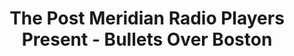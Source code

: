 ---
title: The Post Meridian Radio Players Present - Bullets Over Boston
permalink: /program/bullets/
slug: bullets
theme: summer-mysteries
imgSrc: https://pmrp.nyc3.cdn.digitaloceanspaces.com/guide/bulletsbanner.png
imgAlt: "Bullets Over Boston - Featuring: After the Thin Man! Samantha Spade!"
programInfo2: The show runs for approximately 1 hour with no intermission. House doors open at 7:30 PM to give time to buy or pick up reserved tickets, purchase refreshments, and find your seat before the show starts at 8 PM.
shows:
  - name: Samantha Spade and the Steve Starr Caper
    foleyCredits:
      - name: Simone Agha
    credits:
      - name: "Zack Murphy"
        roles:
          - "Announcer"
      - name: "Caroline Debrota"
        roles:
          - "Samantha Spade"
      - name: "Emile Lewis"
        roles:
          - "Eddie"
      - name: "Hilary Short"
        roles:
          - "Jay Polhouse"
      - name: "Kristina Spinney"
        roles:
          - "Ruby"
      - name: "Jack Wickwire"
        roles:
          - "Seller"
      - name: "Erika Claire Kuttner"
        roles:
          - "Michelle"
      - name: "Kevin Kordis"
        roles:
          - "Dundee"
      - name: "Jason Smith"
        roles:
          - "Steve Starr"
  - name: "After the Thin Man"
    foleyCredits:
      - name: Daniel Lemr
    credits: 
      - name: "Alex Lafreniere"
        roles:
          - "Nick"
      - name: "Naomi Ibasitas"
        roles:
          - "Nora"
      - name: "JB Brown"
        roles:
          - "Announcer"
      - name: "Mira Tinez"
        roles:
          - "Selma"
      - name: "Sue Downing"
        roles:
          - "Aunt Katherine"
      - name: "Shawyoun Shaidani"
        roles:
          - "David"
      - name: "Mikah Connolly"
        roles:
          - "Dancer"
      - name: "Jess Conger-Henry"
        roles:
          - "Polly"
      - name: "Maeve Mccluskey"
        roles:
          - "Malloy"
      - name: "Kim Dauber"
        roles:
          - "Ensemble"
      - name: "Joev Dubach"
        roles:
          - "Ensemble"
      - name: "Paul Kuttner"
        roles:
          - "Ensemble"
      - name: "Sam Marchiony"
        roles:
          - "Ensemble"
      - name: "Reggie Joseph"
        roles:
          - "Ensemble"
      - name: "Marielle Boudreau"
        roles:
          - "Ensemble"
  - name: Crew
    credits:
      - name: "Jeremy Holstein"
        roles:
          - "Producer"
          - "Graphic Designer"
      - name: "Meg Wickham"
        roles:
          - "Stage Manager"
      - name: "Coraline Holstein"
        roles:
          - "Assitant Stage Manager"
      - name: "Nick Henry"
        roles:
          - "Rehearsal Assistant"
      - name: "Jay Sekora"
        roles:
          - "Sound Engineer"
      - name: "Ray Zaslow"
        roles:
          - "Sound Board Op"
      - name: "Karen Sarao"
        roles:
          - "House Manager"
      - name: "Jaimie Carlson"
        roles:
          - "Foley Coordinator"
bios:
  - name: "JB Brown"
    bio: "JB Brown (Announcer, After the Thin Man), a California native, has been active in the theatre arts for over thirty years. JB received a Master of Letters in Shakespeare and Performance as well as an MFA with an emphasis in directing Shakespeare from Mary Baldwin University in Staunton, Virginia. He has taught, acted, voice-acted, and directed with various academic and professional theatre groups over the years such as Mary Baldwin in association with the Blackfriars Playhouse, Utah Tech University, Utah Valley University, Hale Center Theatre-Orem, the Kingsmen Shakespeare Company, Sundance Summer Theatre, Utah Shakespeare Festival, and Motley Sounds. Some of his more notable acting performances include Benedick in Much Ado About Nothing, Dromio of Ephesus in The Comedy of Errors, Andrew Wyke in Sleuth, Major General Stanley in The Pirates of Penzance, John Barrymore in I Hate Hamlet, and Fin in One Foot for the Great Salt Lake Fringe Festival. Most recently, he has performed in Hale Center Theatre Orem’s A Christmas Carol as the Ghost of Christmas Present and Marley’s Ghost and locally in the Burlington Players production of The Book of Will as Henry Condell."
  - name: "Simone Agha"
    bio: "Simone Agha (Foley, The Steve Starr Caper) is thrilled to be once again making noise for a PMRP production. This is her *mumbles*th show stomping and <unintelligible noise> with PMRP."
  - name: "Jaimie Carlson"
    bio: "Jaimie Carlson (Foley Coordinator and Assistant Director, After The Thin Man)’s previous roles with PMRP include adapting The Most Dangerous Game and Foley coordinating for various shows. When not choreographing sword fights or breaking glass for PMRP, Jaimie can be found programming robots, playing quizbowl, or cramming more books into her apartment. She would like to thank Hobbes for Asta inspiration. *Clink!*"
  - name: "Sue Downing"
    bio: "Sue Downing (Aunt Katherine, After the Thin Man) has been a voice actor in several shows with PMRP including three Halloween sets and most recently as an understudy for Omar in “Dungeons and Townies” by Michael McAfee. Sue also directed “Family Business” by Tegan Garon on behalf of PMRP sponsorship in the 2023 Boston Theater Marathon XXV."
  - name: "Erika Claire Kuttner"
    bio: "Erika Claire Kuttner (Michelle, The Steve Starr Caper) is thrilled to be part of her second PMRP production. She would like to thank Paul and Erikson for inviting her to their party every day."
  - name: "Paul Kuttner"
    bio: "Paul Kuttner (Ensemble, After the Thin Man) is in his first role with PMRP. He lives in Malden with his family and, as a fan of audio dramas, is excited to have been magically transported into one."
  - name: "Alex LaFreniere"
    bio: "Alex LaFreniere (Nick, After the Thin Man) is thrilled to be back behind the microphone for his second outing as Nick Charles and ninth production with PMRP. Alex would like to thank his partner Jazz, his family, and his much loved cats Mylo and Kevin for their unwavering support. His favorite cocktail currently is an upside-down martini (dirty), but has also been known to enjoy a well-made negroni."
  - name: "Daniel Lemr"
    bio: "Daniel Lemr (Foley, After the Thin Man) is pleased to be making his PMRP and theater debut here in Boston. Originally from Ohio, Dan is excited to be working at the Foley table and to practice opening a door. He would like to thank his lovely wife Emma for introducing him to PMRP and \"encouraging\" him to join."
  - name: "Arturo Lichauco"
    bio: "Arturo Lichauco (Foley Understudy, After the Thin Man) is excited to perform in his second Post Meridian Radio Players show (when he can!) after his first foley experience in last season's rendition of The Bonnie Tales of Captain Bellamy! He performed as an actor in many student theater shows during his college years and is happy to be back into the swing of things."
  - name: "Sam Marchiony"
    bio: "Sam Marchiony (Ensemble, After the Thin Man) is thrilled to be back with the PMRP for her second production, after appearing in The Unseen Worlds of HG Wells. This is also her return to noir radio dramedies, following her time as a performer and writer on THE DEAD HEAR FOOTSTEPS at Oberlin College. When not performing, Sam is the host of the “Six Degrees of Star Wars” (https://6dosw.buzzsprout.com/) podcast, where all of cinema has a potential connection to George Lucas' flagship franchise."
  - name: "Maeve McCluskey"
    bio: "Maeve McCluskey (Guild, After the Thin Man) is thrilled to be returning to PMRP for the third time! You can find her acting out around Greater Boston. Most recently, she pirated the great ship, The Sea Witch, as Captain Bonny Bellamy in \"The Bonny Tales of Captain Bellamy: Song of Trickery\" in this spring's Dangerous Adventures with PMRP. Other previous roles include Fruma Sarah in \"Fiddler on the Roof\" (Needham Community Theatre) and the Baker in \"Into the Woods\" (Colonial Chorus Players). They are also a Continuing Education student of Animation at MassArt."
  - name: "Jay Sekora"
    bio: "Jay Sekora (Sound Engineer) has worked with PMRP as an actor and director as well as working on sound. He directed PMRP’s adaptations of “THEM!”, “Metropolis”, and ”Filibus”, and adapted and directed “Night of the Living Dead”. His favorite PMRP acting roles were a drunken astronaut in “Junkyard” and the homicidal narrator in “The Tell-Tale Heart”. And he’s done a lot of sound engineering and other sound-tech work. He thanks his chosen family members Zeph and Sally and especially his beloved Mare Freed for getting him back into theater after a long absence, and for a wonderful shared life together. Nineteen years this August!"
  - name: "Hilary Soltz Short"
    bio: "Hilary Soltz Short (Jay Wellington Starr/Inspector Polhouse, The Steve Starr Caper) is thrilled to be shot with a Webley-Vickers in her PMRP debut, and after a ~27-year hiatus from the theatre. A graduate of the Dell'Arte International School of Physical Theatre and a director, actor, and touring puppeteer in the Twin Cities and Pacific NW until a tragic puppet-van accident cut short that career (ask me!), she is deeply grateful to the many family and friends who encouraged her to dip a toe into Boston's community theatre pool."
  - name: "Kristina Spinney"
    bio: "Kristina Spinney (Natasha, The Steve Starr Caper) is an actor turned accountant in the live music industry returning for her second PMRP show after appearing as Rainsford in a gender-swapped version of Most Dangerous Game in \"Dangerous Adventures\" this past Spring. She holds a BFA in acting from Salem State University, has produced film festivals, and appeared on sci-fi, horror, and film panels at Arisia. Some past credits include Maria in West Side Story, Lilli Vanessi in Kiss Me, Kate, Antigone in Antigone, and Penelope Pennywise in Urinetown. Kristina enjoys horror, sci-fi, and fantasy of all types. You can typically find Kristina at a book club, cult cinema night, or dancing at a goth club. LLAP!"
  - name: "Meg Wickham"
    bio: "Meg Wickham (Stage Manager) is the (officially) unofficial PMRP stalker and has a bizarre love for herding cats. This is her 16th year haunting the group and the 10th since she decided to insert herself into the process. Like a bad penny, they can’t get rid of her."
  - name: "Jack Wickwire"
    bio: "Jack Wickwire (Seller, The Steve Start Caper) has acted and designed for many MetroWest community theaters. His credits include: Makeup design for Ghosts (for PMRP), Picasso at the Lapin Agile, Lend Me a Tenor (TCAN), Prelude to a Kiss, Waiting in the Wings, Agatha Christie Made Me Do It, (for Belmont) and Is He Dead, Sunday in the Park With George (for Vokes); Batboy, Memory of Water (for Arlington)"

---